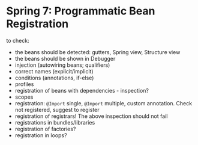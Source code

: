 # Spring 7: Programmatic Bean Registration

to check:
- the beans should be detected: gutters, Spring view, Structure view
- the beans should be shown in Debugger
- injection (autowiring beans; qualifiers)
- correct names (explicit/implicit)
- conditions (annotations, if-else)
- profiles
- registration of beans with dependencies - inspection?
- scopes
- registration: `@Import` single, `@Import` multiple, custom annotation. Check not registered, suggest to register
- registration of registrars! The above inspection should not fail
- registrations in bundles/libraries
- registration of factories?
- registration in loops?



